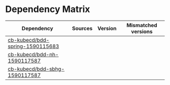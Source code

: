 # Dependency Matrix

Dependency | Sources | Version | Mismatched versions
---------- | ------- | ------- | -------------------
[cb-kubecd/bdd-spring-1590115683](https://github.com/cb-kubecd/bdd-spring-1590115683.git) |  | []() | 
[cb-kubecd/bdd-nh-1590117587](https://github.com/cb-kubecd/bdd-nh-1590117587.git) |  | []() | 
[cb-kubecd/bdd-sbhg-1590117587](https://github.com/cb-kubecd/bdd-sbhg-1590117587.git) |  | []() | 
